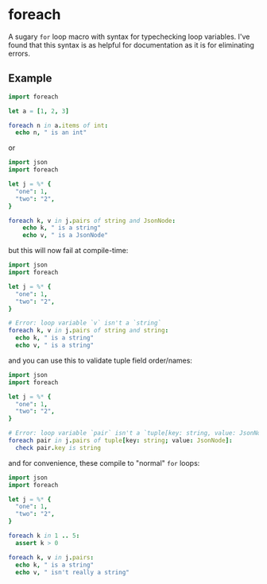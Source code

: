# foreach

A sugary `for` loop macro with syntax for typechecking loop variables.  I've found that this syntax is as helpful for documentation as it is for eliminating errors.

## Example

```nim
import foreach

let a = [1, 2, 3]

foreach n in a.items of int:
  echo n, " is an int"
```

or

```nim
import json
import foreach

let j = %* {
  "one": 1,
  "two": "2",
}

foreach k, v in j.pairs of string and JsonNode:
	echo k, " is a string"
	echo v, " is a JsonNode"
```

but this will now fail at compile-time:

```nim
import json
import foreach

let j = %* {
  "one": 1,
  "two": "2",
}

# Error: loop variable `v` isn't a `string`
foreach k, v in j.pairs of string and string:
  echo k, " is a string"
  echo v, " is a string"
```

and you can use this to validate tuple field order/names:

```nim
import json
import foreach

let j = %* {
  "one": 1,
  "two": "2",
}

# Error: loop variable `pair` isn't a `tuple[key: string, value: JsonNode]`
foreach pair in j.pairs of tuple[key: string; value: JsonNode]:
  check pair.key is string
```

and for convenience, these compile to "normal" `for` loops:

```nim
import json
import foreach

let j = %* {
  "one": 1,
  "two": "2",
}

foreach k in 1 .. 5:
  assert k > 0

foreach k, v in j.pairs:
  echo k, " is a string"
  echo v, " isn't really a string"
```
